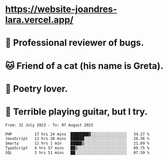 # https://website-joandres-lara.vercel.app/
# 🐛 Professional reviewer of bugs.
# 🐱 Friend of a cat (his name is Greta).
# 📜 Poetry lover.
# 🎸 Terrible playing guitar, but I try.

<!--START_SECTION:waka-->

```txt
From: 31 July 2023 - To: 07 August 2023

PHP          17 hrs 24 mins  ████████▓░░░░░░░░░░░░░░░░   34.27 %
JavaScript   12 hrs 28 mins  ██████░░░░░░░░░░░░░░░░░░░   24.56 %
Smarty       11 hrs 1 min    █████▒░░░░░░░░░░░░░░░░░░░   21.69 %
TypeScript   4 hrs 57 mins   ██▒░░░░░░░░░░░░░░░░░░░░░░   09.75 %
SQL          3 hrs 51 mins   ██░░░░░░░░░░░░░░░░░░░░░░░   07.59 %
```

<!--END_SECTION:waka-->
